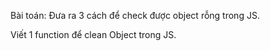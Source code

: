 Bài toán: Đưa ra 3 cách để check được object rỗng trong JS.

Viết 1 function để clean Object trong JS.
